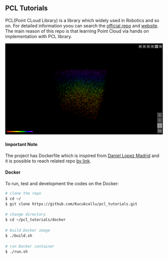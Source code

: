 ## PCL Tutorials

PCL(Point CLoud Library) is a library which widely used in Robotics and so on.
For detailed information yoou can search the [official repo](https://github.com/PointCloudLibrary/pcl) 
and [website](https://pointclouds.org/).
The main reason of this repo is that learning Point Cloud via hands on implementation with PCL library.

![](https://github.com/Kucukcollu/pcl_tutorials/blob/master/figures/pcd.png)

#### Important Note
The project has Dockerfile which is inspired from [Daniel Lopez Madrid](https://github.com/DLopezMadrid)
and it is possible to reach related repo [by link](https://github.com/DLopezMadrid/pcl-docker).

#### Docker

To run, test and development the codes on the Docker:

```bash
# clone the repo
$ cd ~/
$ git clone https://github.com/Kucukcollu/pcl_tutorials.git

# change directory
$ cd ~/pcl_tutorials/docker

# build Docker image
$ ./build.sh

# run Docker container
$ ./run.sh

```
